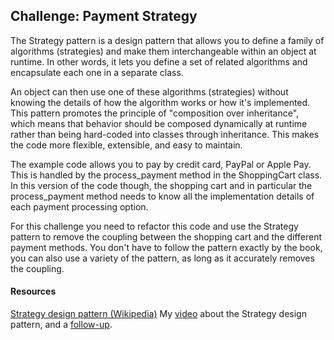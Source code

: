 ## Challenge: Payment Strategy
The Strategy pattern is a design pattern that allows you to define a family of algorithms (strategies) and make them interchangeable within an object at runtime. In other words, it lets you define a set of related algorithms and encapsulate each one in a separate class.

An object can then use one of these algorithms (strategies) without knowing the details of how the algorithm works or how it's implemented. This pattern promotes the principle of "composition over inheritance", which means that behavior should be composed dynamically at runtime rather than being hard-coded into classes through inheritance. This makes the code more flexible, extensible, and easy to maintain.

The example code allows you to pay by credit card, PayPal or Apple Pay. This is handled by the process_payment method in the ShoppingCart class. In this version of the code though, the shopping cart and in particular the process_payment method needs to know all the implementation details of each payment processing option. 

For this challenge you need to refactor this code and use the Strategy pattern to remove the coupling between the shopping cart and the different payment methods. You don't have to follow the pattern exactly by the book, you can also use a variety of the pattern, as long as it accurately removes the coupling.

#### Resources
[Strategy design pattern (Wikipedia)](https://en.wikipedia.org/wiki/Strategy_pattern)
My [video](https://youtu.be/WQ8bNdxREHU) about the Strategy design pattern, and a [follow-up](https://youtu.be/n2b_Cxh20Fw).